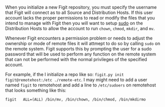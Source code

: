 When you initialize a new Figit repository, you must specify the username that Figit will connect as to all Source and Distribution Hosts. If this user account lacks the proper permissions to read or modify the files that you intend to manage with Figit then you will want to setup [sudo](http://en.wikipedia.org/wiki/Sudo) on the Distribution Hosts to allow the account to run `chown`, `chmod`, `mkdir`, and `mv`.

Whenever Figit encounters a permission problem or needs to adjust the ownership or mode of remote files it will attmept to do so by calling `sudo` on the remote system. Figit supports this by prompting the user for a sudo password that will be used to perform any function on the remote system that can not be performed with the normal privileges of the specified account.

For example, if the I initialize a repo like so: `figit.py init figit@remotehost:/etc ./remote-etc`. I may might need to add a user named `figit` to remotehost and add a line to `/etc/sudoers` on remotehost that looks something like this:

```
figit   ALL=(ALL) /bin/mv, /bin/chown, /bin/chmod, /bin/mkdirmo
```